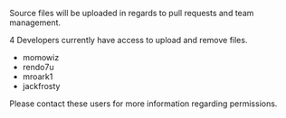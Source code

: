 Source files will be uploaded in regards to pull requests and team management.

4 Developers currently have access to upload and remove files.

* momowiz
* rendo7u
* mroark1
* jackfrosty

Please contact these users for more information regarding permissions.
